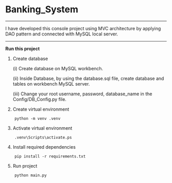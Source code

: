 # Banking_System

****

I have developed this console project using MVC architecture by applying DAO pattern and connected with MySQL local server.

****

**Run this project**

1. Create database

   (i) Create database on MySQL workbench.
   
   (ii) Inside Database, by using the database.sql file, create database and tables on workbench MySQL server.

   (iii) Change your root username, password, database_name in the Config/DB_Config.py file.


2. Create virtual environment
```commandline
    python -m venv .venv
```

3. Activate virtual environment
```commandline
    .venv\Scripts\activate.ps
```

4. Install required dependencies
```commandline
    pip install -r requirements.txt
```

5. Run project
```commandline
    python main.py
```